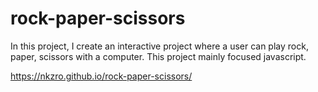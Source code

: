 # rock-paper-scissors
In this project, I create an interactive project where a user can play rock, paper, scissors with a computer. This project mainly focused javascript.


 https://nkzro.github.io/rock-paper-scissors/
